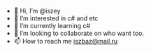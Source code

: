 - 👋 Hi, I’m @iszey
- 👀 I’m interested in c# and etc
- 🌱 I’m currently learning c#
- 💞️ I’m looking to collaborate on who want too.
- 📫 How to reach me iszbaz@mail.ru


